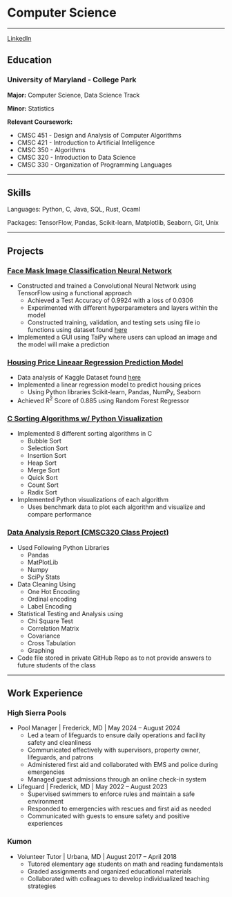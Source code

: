 # Computer Science
---

[LinkedIn](https://www.linkedin.com/in/mason-t-scott/)

## Education

### University of Maryland - College Park

**Major:** Computer Science, Data Science Track

**Minor:** Statistics

**Relevant Coursework:**
+ CMSC 451 - Design and Analysis of Computer Algorithms
+ CMSC 421 - Introduction to Artificial Intelligence
+ CMSC 350 - Algorithms
+ CMSC 320 - Introduction to Data Science
+ CMSC 330 - Organization of Programming Languages

---
## Skills
Languages: Python, C, Java, SQL, Rust, Ocaml

Packages: TensorFlow, Pandas, Scikit-learn, Matplotlib, Seaborn, Git, Unix

---
## Projects

### [Face Mask Image Classification Neural Network](https://04mscott.github.io/Face-Mask-Image-Classification/)
+ Constructed and trained a Convolutional Neural Network using TensorFlow using a functional approach
  - Achieved a Test Accuracy of 0.9924 with a loss of 0.0306
  - Experimented with different hyperparameters and layers within the model
  - Constructed training, validation, and testing sets using file io functions using dataset found [here](https://www.kaggle.com/datasets/vijaykumar1799/face-mask-detection/data)
+ Implemented a GUI using TaiPy where users can upload an image and the model will make a prediction

### [Housing Price Lineaar Regression Prediction Model](https://04mscott.github.io/Housing-Price-Prediction-Model-/)
+ Data analysis of Kaggle Dataset found [here](https://www.kaggle.com/datasets/harlfoxem/housesalesprediction)
+ Implemented a linear regression model to predict housing prices
  - Using Python libraries Scikit-learn, Pandas, NumPy, Seaborn
+ Achieved R<sup>2</sup> Score of 0.885 using Random Forest Regressor

### [C Sorting Algorithms w/ Python Visualization](https://04mscott.github.io/Sorting-Functions-C-/)
+ Implemented 8 different sorting algorithms in C
  - Bubble Sort
  - Selection Sort
  - Insertion Sort
  - Heap Sort
  - Merge Sort
  - Quick Sort
  - Count Sort
  - Radix Sort
+ Implemented Python visualizations of each algorithm
  - Uses benchmark data to plot each algorithm and visualize and compare performance
 
### [Data Analysis Report (CMSC320 Class Project)](https://drive.google.com/file/d/15_r9tltdlhXYWJsdhgzZd8lVAC4TQxj3/view?usp=sharing)
+ Used Following Python Libraries
  - Pandas
  - MatPlotLib
  - Numpy
  - SciPy Stats
+ Data Cleaning Using
  - One Hot Encoding
  - Ordinal encoding
  - Label Encoding
+ Statistical Testing and Analysis using
  - Chi Square Test
  - Correlation Matrix
  - Covariance
  - Cross Tabulation
  - Graphing
+ Code file stored in private GitHub Repo as to not provide answers to future students of the class
  
---
## Work Experience
### High Sierra Pools
+ Pool Manager  |  Frederick, MD  |  May 2024 – August 2024								                                
  - Led a team of lifeguards to ensure daily operations and facility safety and cleanliness
  - Communicated effectively with supervisors, property owner, lifeguards, and patrons
  - Administered first aid and collaborated with EMS and police during emergencies
  - Managed guest admissions through an online check-in system
+ Lifeguard  |  Frederick, MD  |  May 2022 – August 2023
  - Supervised swimmers to enforce rules and maintain a safe environment
  - Responded to emergencies with rescues and first aid as needed
  - Communicated with guests to ensure safety and positive experiences
    
### Kumon
+ Volunteer Tutor  |  Urbana, MD  |  August 2017 – April 2018							                               
  - Tutored elementary age students on math and reading fundamentals
  - Graded assignments and organized educational materials
  - Collaborated with colleagues to develop individualized teaching strategies
